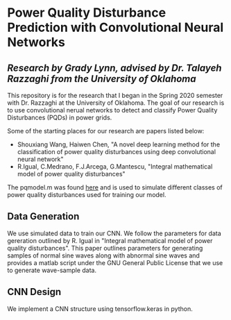 # Power Quality Disturbance Prediction with Convolutional Neural Networks
## _Research by Grady Lynn, advised by Dr. Talayeh Razzaghi from the University of Oklahoma_

This repository is for the research that I began in the Spring 2020 semester with Dr. Razzaghi at the University of Oklahoma.
The goal of our research is to use convolutional nerual networks to detect and classify Power Quality Disturbances (PQDs) in power grids.

Some of the starting places for our research are papers listed below:
- Shouxiang Wang, Haiwen Chen, "A novel deep learning method for the classification of power quality disturbances using deep convolutional neural network"
- R.Igual, C.Medrano, F.J.Arcega, G.Mantescu, "Integral mathematical model of power quality disturbances"

The pqmodel.m was found [here](https://data.mendeley.com/datasets/6kmkk9bjdx/1) and is used to simulate different classes of power quality disturbances used for training our model.


## Data Generation
We use simulated data to train our CNN. We follow the parameters for data gereration outlined by R. Igual in "Integral mathematical model of power quality disturbances". This paper outlines parameters for generating samples of normal sine waves along with abnormal sine waves and provides a matlab script under the GNU General Public License that we use to generate wave-sample data.

## CNN Design
We implement a CNN structure using tensorflow.keras in python. 
